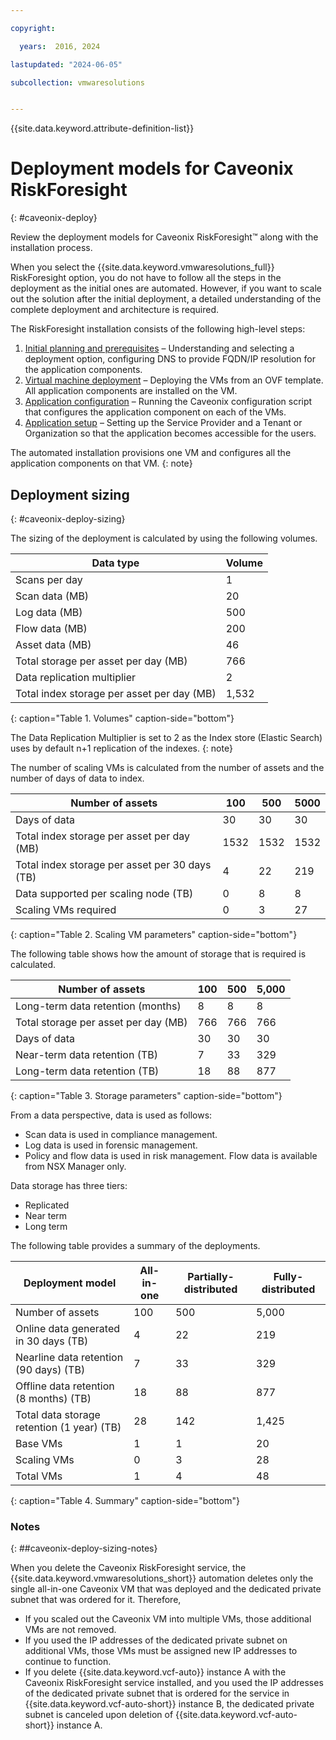 ```yaml
---

copyright:

  years:  2016, 2024

lastupdated: "2024-06-05"

subcollection: vmwaresolutions


---
```


{{site.data.keyword.attribute-definition-list}}

# Deployment models for Caveonix RiskForesight
{: #caveonix-deploy}

Review the deployment models for Caveonix RiskForesight™ along with the installation process.

When you select the {{site.data.keyword.vmwaresolutions_full}} RiskForesight option, you do not have to follow all the steps in the deployment as the initial ones are automated. However, if you want to scale out the solution after the initial deployment, a detailed understanding of the complete deployment and architecture is required.

The RiskForesight installation consists of the following high-level steps:

1. [Initial planning and prerequisites](/docs/vmwaresolutions?topic=vmwaresolutions-caveonix-step1) – Understanding and selecting a deployment option, configuring DNS to provide FQDN/IP resolution for the application components.
2. [Virtual machine deployment](/docs/vmwaresolutions?topic=vmwaresolutions-caveonix-step2) – Deploying the VMs from an OVF template. All application components are installed on the VM.
3. [Application configuration](/docs/vmwaresolutions?topic=vmwaresolutions-caveonix-step3) – Running the Caveonix configuration script that configures the application component on each of the VMs.
4. [Application setup](/docs/vmwaresolutions?topic=vmwaresolutions-caveonix-step4) – Setting up the Service Provider and a Tenant or Organization so that the application becomes accessible for the users.

The automated installation provisions one VM and configures all the application components on that VM.
{: note}

## Deployment sizing
{: #caveonix-deploy-sizing}

The sizing of the deployment is calculated by using the following volumes.

| Data type | Volume |
|---|---|
| Scans per day | 1 |
| Scan data (MB) | 20 |
| Log data (MB) | 500 |
| Flow data (MB) | 200 |
| Asset data (MB) |46 |
| Total storage per asset per day (MB) | 766 |
| Data replication multiplier | 2 |
| Total index storage per asset per day (MB) | 1,532 |
{: caption="Table 1. Volumes" caption-side="bottom"}

The Data Replication Multiplier is set to 2 as the Index store (Elastic Search) uses by default n+1 replication of the indexes.
{: note}

The number of scaling VMs is calculated from the number of assets and the number of days of data to index.

| Number of assets | 100 | 500 | 5000 |
|---|---|---|---|
| Days of data | 30 | 30 | 30 |
| Total index storage per asset per day (MB) | 1532 | 1532 | 1532 |
| Total index storage per asset per 30 days (TB) | 4 | 22 | 219 |
| Data supported per scaling node (TB) | 0 | 8 | 8 |
| Scaling VMs required | 0 | 3 |27 |
{: caption="Table 2. Scaling VM parameters" caption-side="bottom"}

The following table shows how the amount of storage that is required is calculated.

| Number of assets |100 | 500 | 5,000 |
|---|---|---|---|
| Long-term data retention (months) | 8 | 8 | 8 |
| Total storage per asset per day (MB) | 766 | 766 | 766 |
| Days of data | 30 | 30 | 30 |
| Near-term data retention (TB) | 7 | 33 | 329 |
| Long-term data retention (TB) | 18 | 88 | 877 |
{: caption="Table 3. Storage parameters" caption-side="bottom"}

From a data perspective, data is used as follows:
- Scan data is used in compliance management.
- Log data is used in forensic management.
- Policy and flow data is used in risk management. Flow data is available from NSX Manager only.

Data storage has three tiers:
- Replicated
- Near term
- Long term

The following table provides a summary of the deployments.

|Deployment model | All-in-one | Partially-distributed | Fully-distributed |
|---|---|---|---|
| Number of assets | 100 | 500 | 5,000 |
| Online data generated in 30 days (TB) | 4 | 22 | 219 |
| Nearline data retention (90 days) (TB) | 7 | 33 | 329 |
| Offline data retention (8 months) (TB) | 18 | 88 | 877 |
| Total data storage retention (1 year) (TB) | 28 |142 | 1,425 |
| Base VMs | 1 | 1 | 20 |
| Scaling VMs | 0 | 3 | 28 |
| Total VMs | 1 | 4 | 48 |
{: caption="Table 4. Summary" caption-side="bottom"}

### Notes
{: ##caveonix-deploy-sizing-notes}

When you delete the Caveonix RiskForesight service, the {{site.data.keyword.vmwaresolutions_short}} automation deletes only the single all-in-one Caveonix VM that was deployed and the dedicated private subnet that was ordered for it. Therefore,
* If you scaled out the Caveonix VM into multiple VMs, those additional VMs are not removed.
* If you used the IP addresses of the dedicated private subnet on additional VMs, those VMs must be assigned new IP addresses to continue to function.
* If you delete {{site.data.keyword.vcf-auto}} instance A with the Caveonix RiskForesight service installed, and you used the IP addresses of the dedicated private subnet that is ordered for the service in {{site.data.keyword.vcf-auto-short}} instance B, the dedicated private subnet is canceled upon deletion of {{site.data.keyword.vcf-auto-short}} instance A.
